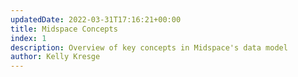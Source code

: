 ```yaml
---
updatedDate: 2022-03-31T17:16:21+00:00
title: Midspace Concepts
index: 1
description: Overview of key concepts in Midspace's data model
author: Kelly Kresge
---
```


